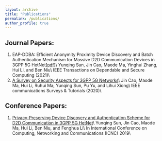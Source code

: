 ```yaml
---
layout: archive
title: "Publications"
permalink: /publications/
author_profile: true
---
```




Journal Papers:
---
1. EAP-DDBA: Efficient Anonymity Proximity Device Discovery and Batch Authentication Mechanism for Massive D2D Communication Devices in 3GPP 5G HetNet[[pdf]](https://ieeexplore.ieee.org/stamp/stamp.jsp?tp=&arnumber=9076811)\\
Yunqing Sun, Jin Cao, Maode Ma, Yinghui Zhang, Hui Li, and Ben Niu\\
IEEE Transactions on Dependable and Secure Computing (2021)\\
2. [A Survey on Security Aspects for 3GPP 5G Networks](https://ieeexplore.ieee.org/stamp/stamp.jsp?tp=&arnumber=8894379)\\
Jin Cao, Maode Ma, Hui Li, Ruhui Ma, Yunqing Sun, Pu Yu, and Lihui Xiong\\
IEEE communications Surveys & Tutorials (2020)\\


Conference Papers:
---
1. [Privacy-Preserving Device Discovery and Authentication Scheme for D2D Communication in 3GPP 5G HetNet](https://ieeexplore.ieee.org/stamp/stamp.jsp?tp=&arnumber=8685499)\\
Yunqing Sun, Jin Cao, Maode Ma, Hui Li, Ben Niu, and Fenghua Li\\
In International Conference on Computing, Networking and Communications (ICNC) 2019\\

